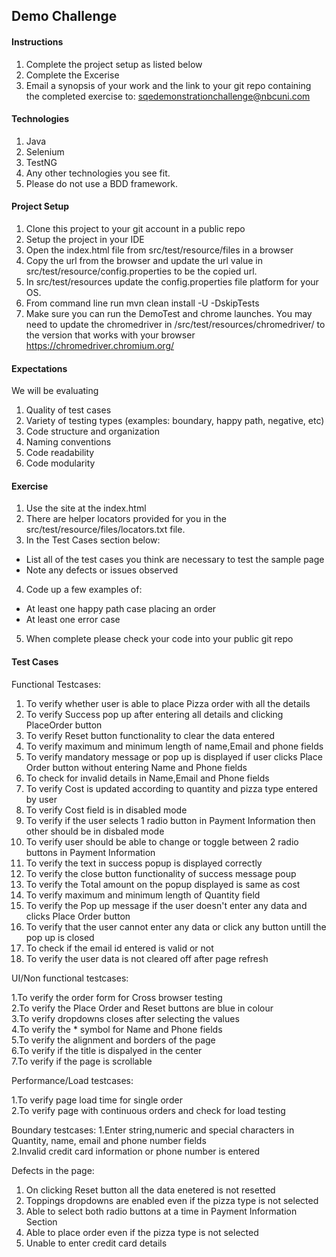 ## Demo Challenge

#### Instructions
1. Complete the project setup as listed below
2. Complete the Excerise
3. Email a synopsis of your work and the link to your git repo containing the completed exercise to: sqedemonstrationchallenge@nbcuni.com

#### Technologies
1. Java
2. Selenium
3. TestNG
4. Any other technologies you see fit.
5. Please do not use a BDD framework.

#### Project Setup
1. Clone this project to your git account in a public repo
2. Setup the project in your IDE
3. Open the index.html file from src/test/resource/files in a browser
4. Copy the url from the browser and update the url value in src/test/resource/config.properties to be the copied url.
5. In src/test/resources update the config.properties file platform for your OS.
6. From command line run mvn clean install -U -DskipTests
7. Make sure you can run the DemoTest and chrome launches.  You may need to update the chromedriver in /src/test/resources/chromedriver/ to the version that works with your browser
   https://chromedriver.chromium.org/

#### Expectations
We will be evaluating
1. Quality of test cases
2. Variety  of testing types (examples: boundary, happy path, negative, etc)
3. Code structure and organization
4. Naming conventions
5. Code readability
6. Code modularity

#### Exercise
1. Use the site at the index.html
2. There are helper locators provided for you in the src/test/resource/files/locators.txt file.
3. In the Test Cases section below:
  - List all of the test cases you think are necessary to test the sample page
  - Note any defects or issues observed
4. Code up a few examples of:
  - At least one happy path case placing an order
  - At least one error case
5. When complete please check your code into your public git repo

#### Test Cases

Functional Testcases:  
1. To verify whether user is able to place Pizza order with all the details  
2. To verify Success pop up after entering all details and clicking PlaceOrder button  
3. To verify Reset button functionality to clear the data entered  
4. To verify maximum and minimum length of name,Email and phone fields
5. To verify mandatory message or pop up is displayed if user clicks Place Order button without entering Name and Phone fields
6. To check for invalid details in Name,Email and Phone fields
7. To verify Cost is updated according to quantity and pizza type entered by user
8. To verify Cost field is in disabled mode
9. To verify if the user selects 1 radio button in Payment Information then other should be in disbaled mode
10. To verify user should be able to change or toggle between 2 radio buttons in Payment Information
11. To verify the text in success popup is displayed correctly
12. To verify the close button functionality of success message poup
13. To verify the Total amount on the popup displayed is same as cost
14. To verify maximum and minimum length of Quantity field
15. To verify the Pop up message if the user doesn't enter any data and clicks Place Order button
16. To verify that the user cannot enter any data or click any button untill the pop up is closed
17. To check if the email id entered is valid or not
18. To verify the user data is not cleared off after page refresh


UI/Non functional testcases:

1.To verify the order form for Cross browser testing  
2.To verify the Place Order and Reset buttons are blue in colour  
3.To verify dropdowns closes after selecting the values  
4.To verify the * symbol for Name and Phone fields  
5.To verify the alignment and borders of the page  
6.To verify if the title is dispalyed in the center  
7.To verify if the page is scrollable

Performance/Load testcases:

1.To verify page load time for single order  
2.To verify page with continuous orders and check for load testing


Boundary testcases:
1.Enter string,numeric and special characters in Quantity, name, email and phone number fields  
2.Invalid credit card information or phone number is entered

Defects in the page:

1. On clicking Reset button all the data enetered is not resetted
2. Toppings dropdowns are enabled even if the pizza type is not selected
3. Able to select both radio buttons at a time in Payment Information Section
4. Able to place order even if the pizza type is not selected
5. Unable to enter credit card details

